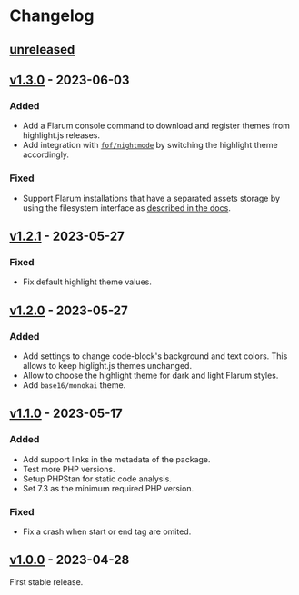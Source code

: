 # Changelog

## [unreleased]

## [v1.3.0] - 2023-06-03

### Added

- Add a Flarum console command to download and register themes from
  highlight.js releases.
- Add integration with [`fof/nightmode`][fof/nightmode] by switching the
  highlight theme accordingly.

### Fixed

- Support Flarum installations that have a separated assets storage by using
  the filesystem interface as [described in the docs][extend/assets].

[fof/nightmode]: https://github.com/FriendsOfFlarum/nightmode
[extend/assets]: https://docs.flarum.org/extend/assets/

## [v1.2.1] - 2023-05-27

### Fixed

- Fix default highlight theme values.

## [v1.2.0] - 2023-05-27

### Added

- Add settings to change code-block's background and text colors. This allows
  to keep higlight.js themes unchanged.
- Allow to choose the highlight theme for dark and light Flarum styles.
- Add `base16/monokai` theme.

## [v1.1.0] - 2023-05-17

### Added

- Add support links in the metadata of the package.
- Test more PHP versions.
- Setup PHPStan for static code analysis.
- Set 7.3 as the minimum required PHP version.

### Fixed

- Fix a crash when start or end tag are omited.

## [v1.0.0] - 2023-04-28

First stable release.

[unreleased]: https://github.com/club-1/flarum-ext-server-side-highlight/compare/v1.3.0...HEAD
[v1.3.0]: https://github.com/club-1/flarum-ext-server-side-highlight/releases/tag/v1.3.0
[v1.2.1]: https://github.com/club-1/flarum-ext-server-side-highlight/releases/tag/v1.2.1
[v1.2.0]: https://github.com/club-1/flarum-ext-server-side-highlight/releases/tag/v1.2.0
[v1.1.0]: https://github.com/club-1/flarum-ext-server-side-highlight/releases/tag/v1.1.0
[v1.0.0]: https://github.com/club-1/flarum-ext-server-side-highlight/releases/tag/v1.0.0
